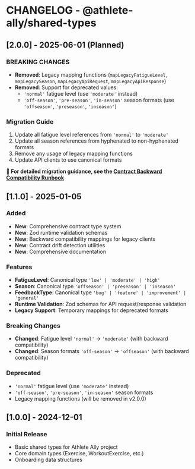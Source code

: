 # CHANGELOG - @athlete-ally/shared-types

## [2.0.0] - 2025-06-01 (Planned)

### BREAKING CHANGES
- **Removed**: Legacy mapping functions (`mapLegacyFatigueLevel`, `mapLegacySeason`, `mapLegacyApiRequest`, `mapLegacyApiResponse`)
- **Removed**: Support for deprecated values:
  - `'normal'` fatigue level (use `'moderate'` instead)
  - `'off-season'`, `'pre-season'`, `'in-season'` season formats (use `'offseason'`, `'preseason'`, `'inseason'`)

### Migration Guide
1. Update all fatigue level references from `'normal'` to `'moderate'`
2. Update all season references from hyphenated to non-hyphenated formats
3. Remove any usage of legacy mapping functions
4. Update API clients to use canonical formats

**📖 For detailed migration guidance, see the [Contract Backward Compatibility Runbook](../../docs/contract-backward-compatibility-runbook.md)**

## [1.1.0] - 2025-01-05

### Added
- **New**: Comprehensive contract type system
- **New**: Zod runtime validation schemas
- **New**: Backward compatibility mappings for legacy clients
- **New**: Contract drift detection utilities
- **New**: Comprehensive documentation

### Features
- **FatigueLevel**: Canonical type `'low' | 'moderate' | 'high'`
- **Season**: Canonical type `'offseason' | 'preseason' | 'inseason'`
- **FeedbackType**: Canonical type `'bug' | 'feature' | 'improvement' | 'general'`
- **Runtime Validation**: Zod schemas for API request/response validation
- **Legacy Support**: Temporary mappings for deprecated formats

### Breaking Changes
- **Changed**: Fatigue level `'normal'` → `'moderate'` (with backward compatibility)
- **Changed**: Season formats `'off-season'` → `'offseason'` (with backward compatibility)

### Deprecated
- `'normal'` fatigue level (use `'moderate'` instead)
- `'off-season'`, `'pre-season'`, `'in-season'` season formats
- Legacy mapping functions (will be removed in v2.0.0)

## [1.0.0] - 2024-12-01

### Initial Release
- Basic shared types for Athlete Ally project
- Core domain types (Exercise, WorkoutExercise, etc.)
- Onboarding data structures
